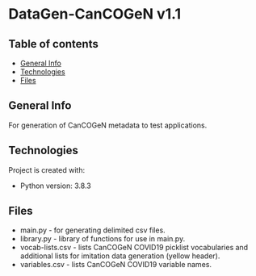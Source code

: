 # DataGen-CanCOGeN v1.1

## Table of contents
* [General Info](#General-Info)
* [Technologies](#Technologies)
* [Files](#Files)

## General Info
For generation of CanCOGeN metadata to test applications.

## Technologies
Project is created with:
* Python version: 3.8.3

## Files
* main.py - for generating delimited csv files.
* library.py - library of functions for use in main.py.
* vocab-lists.csv - lists CanCOGeN COVID19 picklist vocabularies and additional lists for imitation data generation (yellow header).
* variables.csv - lists CanCOGeN COVID19 variable names.
